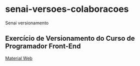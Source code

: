 # senai-versoes-colaboracoes
Senai versionamento

## Exercício de Versionamento do **Curso de Programador Front-End**
[Material Web](https://senaiead.senai.br/sp/Launcher?assignment=50582&group=4212&ref=https%3A%2F%2Fsenaiead.senai.br%2Fsp%2F%23workspace%2F4212)
